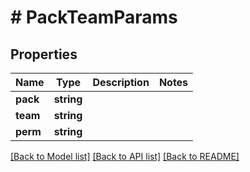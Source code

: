 # # PackTeamParams

## Properties

Name | Type | Description | Notes
------------ | ------------- | ------------- | -------------
**pack** | **string** |  | 
**team** | **string** |  | 
**perm** | **string** |  | 

[[Back to Model list]](../../README.md#documentation-for-models) [[Back to API list]](../../README.md#documentation-for-api-endpoints) [[Back to README]](../../README.md)


